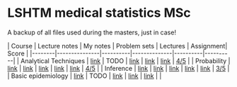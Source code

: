 # LSHTM medical statistics MSc

A backup of all files used during the masters, just in case!

| Course | Lecture notes | My notes | Problem sets | Lectures | Assignment| Score |
|--------|---------------|----------|--------------|----------|----------|
| Analytical Techniques | [link](foundations/analytical%20techniques/lecture_notes/AT%20Lecture%20Notes%202022.pdf) | TODO | [link](foundations/analytical%20techniques/practicals/) | [link](https://www.youtube.com/playlist?list=PLtyHpA_LC2qtQpm206_6CVg6U2ucR6HQV) | [link](foundations/analytical%20techniques/assmt/) | [4/5](foundations/analytical%20techniques/assmt/assignment%20feedback.pdf) |
| Probability | [link](foundations/probability/lecture_notes/probability%20lecture%20notes.pdf) | [link](foundations/probability/prob_notes.pdf) | [link](foundations/probability/practicals/) | [link](https://www.youtube.com/playlist?list=PLtyHpA_LC2qvVf1hWYPZo9NA7a-bT9TUO) | [link](foundations/probability/assmt/) | [4/5](foundations/probability/assmt/assignment%20feedback.pdf) |
| Inference | [link](foundations/inference/lecture_notes/) | [link](foundations/inference/inference_notes.pdf) | [link](foundations/inference/practicals/) | [link](https://www.youtube.com/playlist?list=PLtyHpA_LC2qvhBUO-ep57aMPGtXe_nfKm) | [link](foundations/inference/assmt/) | [3/5](foundations/inference/assmt/assignment%20feedback.pdf) |
| Basic epidemiology | [link](basic%20epi/lecture%20notes/) | TODO | [link](basic%20epi/practicals/) | [link](https://www.youtube.com/playlist?list=PLtyHpA_LC2qv7vmJ7FZfaA-4rGw2GGUls) | [link](basic%20epi/assmt/) | |